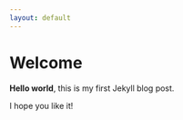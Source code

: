 ```yaml
---
layout: default
---
```


# Welcome

**Hello world**, this is my first Jekyll blog post.

I hope you like it!
